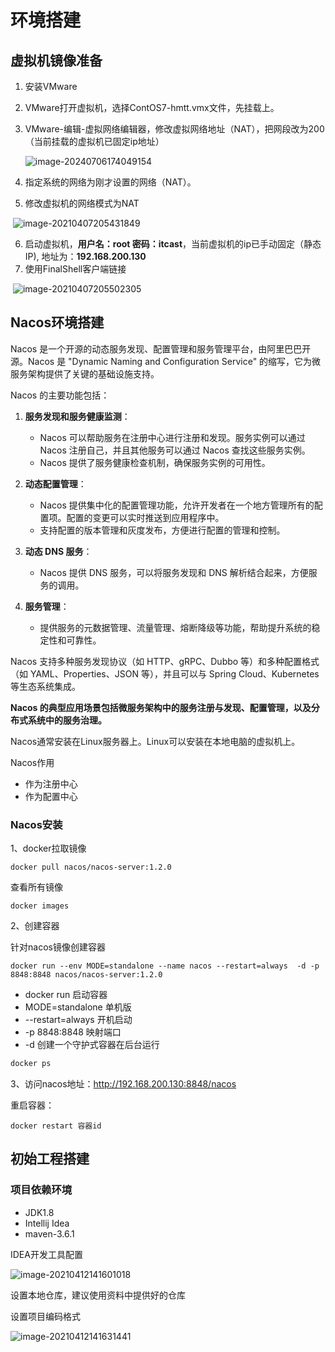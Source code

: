 # 环境搭建

## 虚拟机镜像准备

1. 安装VMware

2. VMware打开虚拟机，选择ContOS7-hmtt.vmx文件，先挂载上。

3. VMware-编辑-虚拟网络编辑器，修改虚拟网络地址（NAT），把网段改为200（当前挂载的虚拟机已固定ip地址）

   ![image-20240706174049154](assets/image-20240706174049154.png)

4. 指定系统的网络为刚才设置的网络（NAT）。

5. 修改虚拟机的网络模式为NAT

​	![image-20210407205431849](assets/image-20210407205431849.png)

6. 启动虚拟机，**用户名：root  密码：itcast**，当前虚拟机的ip已手动固定（静态IP), 地址为：**192.168.200.130**
7. 使用FinalShell客户端链接

​	![image-20210407205502305](assets/image-20210407205502305.png)

## Nacos环境搭建

Nacos 是一个开源的动态服务发现、配置管理和服务管理平台，由阿里巴巴开源。Nacos 是 "Dynamic Naming and Configuration Service" 的缩写，它为微服务架构提供了关键的基础设施支持。

Nacos 的主要功能包括：

1. **服务发现和服务健康监测**：
   - Nacos 可以帮助服务在注册中心进行注册和发现。服务实例可以通过 Nacos 注册自己，并且其他服务可以通过 Nacos 查找这些服务实例。
   - Nacos 提供了服务健康检查机制，确保服务实例的可用性。

2. **动态配置管理**：
   - Nacos 提供集中化的配置管理功能，允许开发者在一个地方管理所有的配置项。配置的变更可以实时推送到应用程序中。
   - 支持配置的版本管理和灰度发布，方便进行配置的管理和控制。

3. **动态 DNS 服务**：
   - Nacos 提供 DNS 服务，可以将服务发现和 DNS 解析结合起来，方便服务的调用。

4. **服务管理**：
   - 提供服务的元数据管理、流量管理、熔断降级等功能，帮助提升系统的稳定性和可靠性。

Nacos 支持多种服务发现协议（如 HTTP、gRPC、Dubbo 等）和多种配置格式（如 YAML、Properties、JSON 等），并且可以与 Spring Cloud、Kubernetes 等生态系统集成。

**Nacos 的典型应用场景包括微服务架构中的服务注册与发现、配置管理，以及分布式系统中的服务治理。**

Nacos通常安装在Linux服务器上。Linux可以安装在本地电脑的虚拟机上。

Nacos作用

- 作为注册中心
- 作为配置中心

### Nacos安装

1、docker拉取镜像 

```shell
docker pull nacos/nacos-server:1.2.0
```

查看所有镜像

```shell
docker images
```

2、创建容器

针对nacos镜像创建容器

```shell
docker run --env MODE=standalone --name nacos --restart=always  -d -p 8848:8848 nacos/nacos-server:1.2.0
```

- docker run 启动容器
- MODE=standalone 单机版
- --restart=always 开机启动
- -p 8848:8848  映射端口
- -d 创建一个守护式容器在后台运行

```sh
docker ps
```

3、访问nacos地址：http://192.168.200.130:8848/nacos 

重启容器：

```shell
docker restart 容器id
```

## 初始工程搭建

### 项目依赖环境

- JDK1.8
- Intellij Idea
- maven-3.6.1

IDEA开发工具配置

![image-20210412141601018](assets/image-20210412141601018.png)

设置本地仓库，建议使用资料中提供好的仓库

设置项目编码格式

![image-20210412141631441](assets/image-20210412141631441.png)
